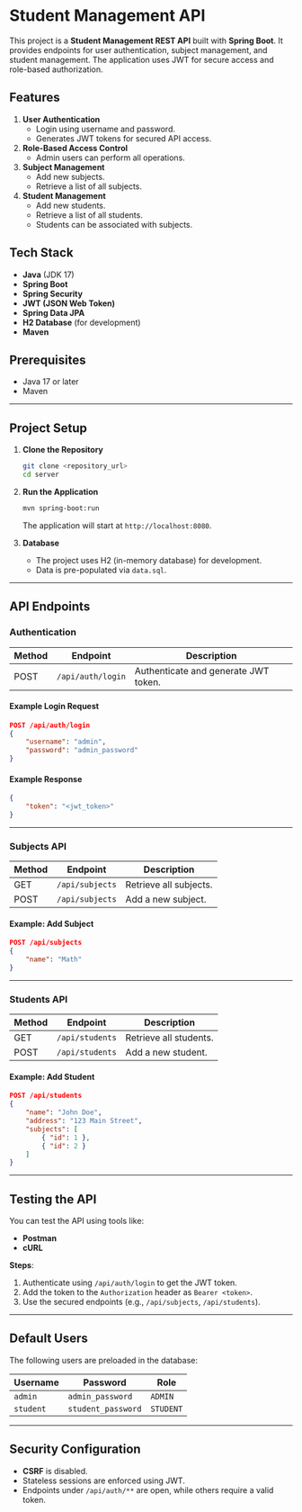 # Student Management API

This project is a **Student Management REST API** built with **Spring Boot**. It provides endpoints for user authentication, subject management, and student management. The application uses JWT for secure access and role-based authorization.

## Features
1. **User Authentication**
   - Login using username and password.
   - Generates JWT tokens for secured API access.
2. **Role-Based Access Control**
   - Admin users can perform all operations.
3. **Subject Management**
   - Add new subjects.
   - Retrieve a list of all subjects.
4. **Student Management**
   - Add new students.
   - Retrieve a list of all students.
   - Students can be associated with subjects.

## Tech Stack
- **Java** (JDK 17)
- **Spring Boot**
- **Spring Security**
- **JWT (JSON Web Token)**
- **Spring Data JPA**
- **H2 Database** (for development)
- **Maven**

## Prerequisites
- Java 17 or later
- Maven

---

## Project Setup

1. **Clone the Repository**
   ```bash
   git clone <repository_url>
   cd server
   ```

2. **Run the Application**
   ```bash
   mvn spring-boot:run
   ```
   The application will start at `http://localhost:8080`.

3. **Database**
   - The project uses H2 (in-memory database) for development.
   - Data is pre-populated via `data.sql`.

---

## API Endpoints

### Authentication
| Method | Endpoint           | Description               |
|--------|--------------------|---------------------------|
| POST   | `/api/auth/login`  | Authenticate and generate JWT token. |

#### Example Login Request
```json
POST /api/auth/login
{
    "username": "admin",
    "password": "admin_password"
}
```
#### Example Response
```json
{
    "token": "<jwt_token>"
}
```

---

### Subjects API
| Method | Endpoint           | Description             |
|--------|--------------------|-------------------------|
| GET    | `/api/subjects`    | Retrieve all subjects.  |
| POST   | `/api/subjects`    | Add a new subject.      |

#### Example: Add Subject
```json
POST /api/subjects
{
    "name": "Math"
}
```

---

### Students API
| Method | Endpoint           | Description               |
|--------|--------------------|---------------------------|
| GET    | `/api/students`    | Retrieve all students.    |
| POST   | `/api/students`    | Add a new student.        |

#### Example: Add Student
```json
POST /api/students
{
    "name": "John Doe",
    "address": "123 Main Street",
    "subjects": [
        { "id": 1 },
        { "id": 2 }
    ]
}
```

---

## Testing the API
You can test the API using tools like:
- **Postman**
- **cURL**

**Steps**:
1. Authenticate using `/api/auth/login` to get the JWT token.
2. Add the token to the `Authorization` header as `Bearer <token>`.
3. Use the secured endpoints (e.g., `/api/subjects`, `/api/students`).

---

## Default Users
The following users are preloaded in the database:

| Username  | Password        | Role     |
|-----------|-----------------|----------|
| `admin`   | `admin_password`| `ADMIN`  |
| `student` | `student_password` | `STUDENT` |

---

## Security Configuration
- **CSRF** is disabled.
- Stateless sessions are enforced using JWT.
- Endpoints under `/api/auth/**` are open, while others require a valid token.






